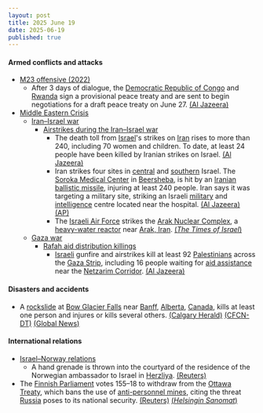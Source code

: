 ```yaml
---
layout: post
title: 2025 June 19
date: 2025-06-19
published: true
---
```



#### Armed conflicts and attacks

* [M23 offensive (2022)](https://en.wikipedia.org/wiki/M23_offensive_%282022%29 "M23 offensive (2022)")
  * After 3 days of dialogue, the [Democratic Republic of Congo](https://en.wikipedia.org/wiki/Democratic_Republic_of_Congo "Democratic Republic of Congo") and [Rwanda](https://en.wikipedia.org/wiki/Rwanda "Rwanda") sign a provisional peace treaty and are sent to begin negotiations for a draft peace treaty on June 27. [(Al Jazeera)](https://www.aljazeera.com/news/2025/6/19/dr-congo-and-rwanda-sign-draft-peace-agreement)
* [Middle Eastern Crisis](https://en.wikipedia.org/wiki/Middle_Eastern_crisis_%282023%E2%80%93present%29 "Middle Eastern crisis (2023–present)")
  * [Iran–Israel war](https://en.wikipedia.org/wiki/Iran%E2%80%93Israel_war "Iran–Israel war")
    * [Airstrikes during the Iran–Israel war](https://en.wikipedia.org/wiki/List_of_airstrikes_during_the_Iran%E2%80%93Israel_war "List of airstrikes during the Iran–Israel war")
      * The death toll from [Israel](https://en.wikipedia.org/wiki/Israel "Israel")'s strikes on [Iran](https://en.wikipedia.org/wiki/Iran "Iran") rises to more than 240, including 70 women and children. To date, at least 24 people have been killed by Iranian strikes on Israel. [(Al Jazeera)](https://www.aljazeera.com/news/liveblog/2025/6/19/live-israel-attacks-iran-security-agency-trump-mulls-joining-conflict)
      * Iran strikes four sites in [central](https://en.wikipedia.org/wiki/Central_District_%28Israel%29 "Central District (Israel)") and [southern](https://en.wikipedia.org/wiki/Southern_District_%28Israel%29 "Southern District (Israel)") Israel. The [Soroka Medical Center](https://en.wikipedia.org/wiki/Soroka_Medical_Center "Soroka Medical Center") in [Beersheba](https://en.wikipedia.org/wiki/Beersheba "Beersheba"), is hit by an [Iranian](https://en.wikipedia.org/wiki/Islamic_Republic_of_Iran_Armed_Forces "Islamic Republic of Iran Armed Forces") [ballistic missile](https://en.wikipedia.org/wiki/Ballistic_missile "Ballistic missile"), injuring at least 240 people. Iran says it was targeting a military site, striking an Israeli [military](https://en.wikipedia.org/wiki/Israel_Defense_Forces "Israel Defense Forces") and [intelligence](https://en.wikipedia.org/wiki/Israeli_Intelligence_Community "Israeli Intelligence Community") centre located near the hospital. [(Al Jazeera)](https://www.aljazeera.com/news/2025/6/19/israel-attacks-irans-arak-nuclear-reactor-as-iran-strikes-israeli-hospital) [(AP)](https://apnews.com/article/israel-iran-attacks-nuclear-news-06-19-2025-b508817b78ed8d2f6067c1516215cf94)
      * The [Israeli Air Force](https://en.wikipedia.org/wiki/Israeli_Air_Force "Israeli Air Force") strikes the [Arak Nuclear Complex](https://en.wikipedia.org/wiki/IR-40 "IR-40"), a [heavy-water reactor](https://en.wikipedia.org/wiki/Heavy-water_reactor "Heavy-water reactor") near [Arak, Iran](https://en.wikipedia.org/wiki/Arak%2C_Iran "Arak, Iran"). [(*The Times of Israel*)](https://www.timesofisrael.com/idf-strikes-irans-arak-heavy-water-reactor-natanz-site-used-for-nuclear-development/)
  * [Gaza war](https://en.wikipedia.org/wiki/Gaza_war "Gaza war")
    * [Rafah aid distribution killings](https://en.wikipedia.org/wiki/Rafah_aid_distribution_killings "Rafah aid distribution killings")
      * [Israeli](https://en.wikipedia.org/wiki/Israel_Defense_Forces "Israel Defense Forces") gunfire and airstrikes kill at least 92 [Palestinians](https://en.wikipedia.org/wiki/Palestinians "Palestinians") across the [Gaza Strip](https://en.wikipedia.org/wiki/Gaza_Strip "Gaza Strip"), including 16 people waiting for [aid assistance](https://en.wikipedia.org/wiki/Humanitarian_aid_during_the_Gaza_war "Humanitarian aid during the Gaza war") near the [Netzarim Corridor](https://en.wikipedia.org/wiki/Netzarim_Corridor "Netzarim Corridor"). [(Al Jazeera)](https://www.aljazeera.com/news/2025/6/19/israeli-attacks-kill-at-least-81-people-including-aid-seekers-in-gaza)

#### Disasters and accidents

* A [rockslide](https://en.wikipedia.org/wiki/Rockslide "Rockslide") at [Bow Glacier Falls](https://en.wikipedia.org/wiki/Bow_Glacier_Falls "Bow Glacier Falls") near [Banff](https://en.wikipedia.org/wiki/Banff%2C_Alberta "Banff, Alberta"), [Alberta](https://en.wikipedia.org/wiki/Alberta "Alberta"), [Canada](https://en.wikipedia.org/wiki/Canada "Canada"), kills at least one person and injures or kills several others. [(Calgary Herald)](https://calgaryherald.com/news/rockslide-bow-glacier-falls-banff-national-park) [(CFCN-DT)](https://www.ctvnews.ca/calgary/article/rockslide-at-bow-glacier-falls-emergency-services-responding/) [(Global News)](https://globalnews.ca/news/11250430/banff-national-park-bow-lake-rock-slide/)

#### International relations

* [Israel–Norway relations](https://en.wikipedia.org/wiki/Israel%E2%80%93Norway_relations "Israel–Norway relations")
  * A hand grenade is thrown into the courtyard of the residence of the Norwegian ambassador to Israel in [Herzliya](https://en.wikipedia.org/wiki/Herzliya "Herzliya"). [(Reuters)](https://www.reuters.com/world/europe/explosion-norways-ambassador-residence-tel-aviv-no-injured-says-foreign-ministry-2025-06-19/)
* The [Finnish Parliament](https://en.wikipedia.org/wiki/Parliament_of_Finland "Parliament of Finland") votes 155–18 to withdraw from the [Ottawa Treaty](https://en.wikipedia.org/wiki/Ottawa_Treaty "Ottawa Treaty"), which bans the use of [anti-personnel mines](https://en.wikipedia.org/wiki/Anti-personnel_mine "Anti-personnel mine"), citing the threat [Russia](https://en.wikipedia.org/wiki/Russia "Russia") poses to its national security. [(Reuters)](https://www.reuters.com/world/europe/finnish-parliament-votes-exit-landmines-treaty-due-russia-threat-2025-06-19/) [(*Helsingin Sanomat*)](https://www.hs.fi/politiikka/art-2000011312573.html)
